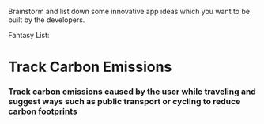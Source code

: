 Brainstorm and list down some innovative app ideas which you want to be built by the developers.

Fantasy List:
# Track Carbon Emissions
 ### Track carbon emissions caused by the user while traveling and suggest ways such as public transport or cycling to reduce carbon footprints
